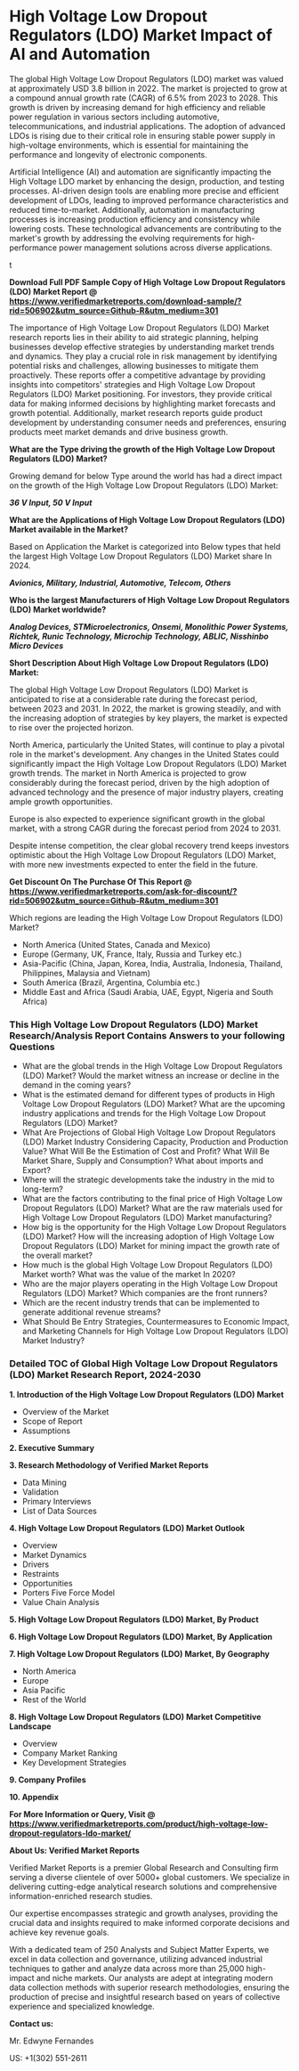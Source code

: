 <meta name="title" content="Global  High Voltage Low Dropout Regulators (LDO) Market Impact of AI and Automation"><meta name="description" content="  The global High Voltage Low Dropout Regulators (LDO) market was valued at approximately USD 3.8 billion in 2022. The market is projected to grow at a compound annual"><meta name="title" content=" High Voltage Low Dropout Regulators (LDO) Market Size, Share, Scope, Trends, Growth, Opportunities, Analysis, Forecast"> <h1>High Voltage Low Dropout Regulators (LDO) Market Impact of AI and Automation</h1> <p>The global High Voltage Low Dropout Regulators (LDO) market was valued at approximately USD 3.8 billion in 2022. The market is projected to grow at a compound annual growth rate (CAGR) of 6.5% from 2023 to 2028. This growth is driven by increasing demand for high efficiency and reliable power regulation in various sectors including automotive, telecommunications, and industrial applications. The adoption of advanced LDOs is rising due to their critical role in ensuring stable power supply in high-voltage environments, which is essential for maintaining the performance and longevity of electronic components.</p> <p>Artificial Intelligence (AI) and automation are significantly impacting the High Voltage LDO market by enhancing the design, production, and testing processes. AI-driven design tools are enabling more precise and efficient development of LDOs, leading to improved performance characteristics and reduced time-to-market. Additionally, automation in manufacturing processes is increasing production efficiency and consistency while lowering costs. These technological advancements are contributing to the market's growth by addressing the evolving requirements for high-performance power management solutions across diverse applications.</p> t</p><p id="" class=""><strong>Download Full PDF Sample Copy of High Voltage Low Dropout Regulators (LDO) Market Report @ <a href="https://www.verifiedmarketreports.com/download-sample/?rid=506902&utm_source=Github-R&utm_medium=301" target="_blank">https://www.verifiedmarketreports.com/download-sample/?rid=506902&utm_source=Github-R&utm_medium=301</a></strong></p><p>The importance of&nbsp;High Voltage Low Dropout Regulators (LDO) Market research reports lies in their ability to aid strategic planning, helping businesses develop effective strategies by understanding market trends and dynamics. They play a crucial role in risk management by identifying potential risks and challenges, allowing businesses to mitigate them proactively. These reports offer a competitive advantage by providing insights into competitors' strategies and High Voltage Low Dropout Regulators (LDO) Market positioning. For investors, they provide critical data for making informed decisions by highlighting market forecasts and growth potential. Additionally, market research reports guide product development by understanding consumer needs and preferences, ensuring products meet market demands and drive business growth.</p><p><strong>What are the&nbsp;Type driving the growth of the High Voltage Low Dropout Regulators (LDO) Market?</strong></p><p id="" class="">Growing demand for below Type around the world has had a direct impact on the growth of the High Voltage Low Dropout Regulators (LDO) Market:</p><em><strong>36 V Input, 50 V Input</strong></em></p><strong>What are the&nbsp;Applications&nbsp;of High Voltage Low Dropout Regulators (LDO) Market available in the Market?</strong></p><p id="" class="">Based on Application the Market is categorized into Below types that held the largest High Voltage Low Dropout Regulators (LDO) Market share In 2024.</p><em><strong>Avionics, Military, Industrial, Automotive, Telecom, Others</strong></em></p><strong>Who is the largest Manufacturers of High Voltage Low Dropout Regulators (LDO) Market worldwide?</strong></p><p><em><strong>Analog Devices, STMicroelectronics, Onsemi, Monolithic Power Systems, Richtek, Runic Technology, Microchip Technology, ABLIC, Nisshinbo Micro Devices</strong></em></p><p id="" class=""><strong>Short Description About High Voltage Low Dropout Regulators (LDO) Market:</strong></p><p>The global High Voltage Low Dropout Regulators (LDO) Market is anticipated to rise at a considerable rate during the forecast period, between 2023 and 2031. In 2022, the market is growing steadily, and with the increasing adoption of strategies by key players, the market is expected to rise over the projected horizon.</p><p>North America, particularly the United States, will continue to play a pivotal role in the market's development. Any changes in the United States could significantly impact the High Voltage Low Dropout Regulators (LDO) Market growth trends. The market in North America is projected to grow considerably during the forecast period, driven by the high adoption of advanced technology and the presence of major industry players, creating ample growth opportunities.</p><p>Europe is also expected to experience significant growth in the global market, with a strong CAGR during the forecast period from 2024 to 2031.</p><p>Despite intense competition, the clear global recovery trend keeps investors optimistic about the High Voltage Low Dropout Regulators (LDO) Market, with more new investments expected to enter the field in the future.</p><p id="" class=""><strong>Get Discount On The Purchase Of This Report @ <a href="https://www.verifiedmarketreports.com/ask-for-discount/?rid=506902&utm_source=Github-R&utm_medium=301" target="_blank">https://www.verifiedmarketreports.com/ask-for-discount/?rid=506902&utm_source=Github-R&utm_medium=301</a></strong></p>Which regions are leading the High Voltage Low Dropout Regulators (LDO) Market?</p><ul><li>North America (United States, Canada and Mexico)</li><li>Europe (Germany, UK, France, Italy, Russia and Turkey etc.)</li><li>Asia-Pacific (China, Japan, Korea, India, Australia, Indonesia, Thailand, Philippines, Malaysia and Vietnam)</li><li>South America (Brazil, Argentina, Columbia etc.)</li><li>Middle East and Africa (Saudi Arabia, UAE, Egypt, Nigeria and South Africa)</li></ul><h3 id="" class="">This High Voltage Low Dropout Regulators (LDO) Market Research/Analysis Report Contains Answers to your following Questions</h3><ul><li>What are the global trends in the High Voltage Low Dropout Regulators (LDO) Market? Would the market witness an increase or decline in the demand in the coming years?</li><li>What is the estimated demand for different types of products in High Voltage Low Dropout Regulators (LDO) Market? What are the upcoming industry applications and trends for the High Voltage Low Dropout Regulators (LDO) Market?</li><li>What Are Projections of Global High Voltage Low Dropout Regulators (LDO) Market Industry Considering Capacity, Production and Production Value? What Will Be the Estimation of Cost and Profit? What Will Be Market Share, Supply and Consumption? What about imports and Export?</li><li>Where will the strategic developments take the industry in the mid to long-term?</li><li>What are the factors contributing to the final price of High Voltage Low Dropout Regulators (LDO) Market? What are the raw materials used for High Voltage Low Dropout Regulators (LDO) Market manufacturing?</li><li>How big is the opportunity for the High Voltage Low Dropout Regulators (LDO) Market? How will the increasing adoption of High Voltage Low Dropout Regulators (LDO) Market for mining impact the growth rate of the overall market?</li><li>How much is the global High Voltage Low Dropout Regulators (LDO) Market worth? What was the value of the market In 2020?</li><li>Who are the major players operating in the High Voltage Low Dropout Regulators (LDO) Market? Which companies are the front runners?</li><li>Which are the recent industry trends that can be implemented to generate additional revenue streams?</li><li>What Should Be Entry Strategies, Countermeasures to Economic Impact, and Marketing Channels for High Voltage Low Dropout Regulators (LDO) Market Industry?</li></ul><h3 id="" class="">Detailed TOC of Global High Voltage Low Dropout Regulators (LDO) Market Research Report, 2024-2030</h3><p id="" class=""><strong>1. Introduction of the High Voltage Low Dropout Regulators (LDO) Market</strong></p><ul><li>Overview of the Market</li><li>Scope of Report</li><li>Assumptions</li></ul><p id="" class=""><strong>2. Executive Summary</strong></p><p id="" class=""><strong>3. Research Methodology of Verified Market Reports</strong></p><ul><li>Data Mining</li><li>Validation</li><li>Primary Interviews</li><li>List of Data Sources</li></ul><p id="" class=""><strong>4. High Voltage Low Dropout Regulators (LDO) Market Outlook</strong></p><ul><li>Overview</li><li>Market Dynamics</li><li>Drivers</li><li>Restraints</li><li>Opportunities</li><li>Porters Five Force Model</li><li>Value Chain Analysis</li></ul><p id="" class=""><strong>5. High Voltage Low Dropout Regulators (LDO) Market, By Product</strong></p><p id="" class=""><strong>6. High Voltage Low Dropout Regulators (LDO) Market, By Application</strong></p><p id="" class=""><strong>7. High Voltage Low Dropout Regulators (LDO) Market, By Geography</strong></p><ul><li>North America</li><li>Europe</li><li>Asia Pacific</li><li>Rest of the World</li></ul><p id="" class=""><strong>8. High Voltage Low Dropout Regulators (LDO) Market Competitive Landscape</strong></p><ul><li>Overview</li><li>Company Market Ranking</li><li>Key Development Strategies</li></ul><p id="" class=""><strong>9. Company Profiles</strong></p><p id="" class=""><strong>10. Appendix</strong></p><p id="" class=""><strong>For More Information or Query, Visit @ <a href="https://www.verifiedmarketreports.com/product/high-voltage-low-dropout-regulators-ldo-market/" target="_blank">https://www.verifiedmarketreports.com/product/high-voltage-low-dropout-regulators-ldo-market/</a></strong></p><p id="" class=""><strong>About Us: Verified Market Reports</strong></p><p id="" class="">Verified Market Reports is a premier Global Research and Consulting firm serving a diverse clientele of over 5000+ global customers. We specialize in delivering cutting-edge analytical research solutions and comprehensive information-enriched research studies.</p><p id="" class="">Our expertise encompasses strategic and growth analyses, providing the crucial data and insights required to make informed corporate decisions and achieve key revenue goals.</p><p id="" class="">With a dedicated team of 250 Analysts and Subject Matter Experts, we excel in data collection and governance, utilizing advanced industrial techniques to gather and analyze data across more than 25,000 high-impact and niche markets. Our analysts are adept at integrating modern data collection methods with superior research methodologies, ensuring the production of precise and insightful research based on years of collective experience and specialized knowledge.</p><p id="" class=""><strong>Contact us:</strong></p><p id="" class="">Mr. Edwyne Fernandes</p><p id="" class="">US: +1(302) 551-2611</p>